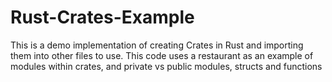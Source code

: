 # Rust-Crates-Example
This is a demo implementation of creating Crates in Rust and importing them into other files to use. This code uses a restaurant as an example of modules within crates, and private vs public modules, structs and functions
